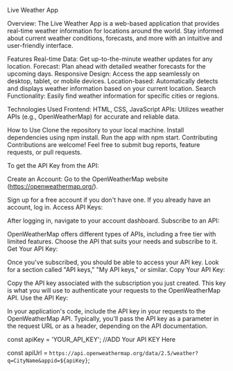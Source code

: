 Live Weather App

Overview:
The Live Weather App is a web-based application that provides real-time weather information for locations around the world. Stay informed about current weather conditions, forecasts, and more with an intuitive and user-friendly interface.

Features
Real-time Data: Get up-to-the-minute weather updates for any location.
Forecast: Plan ahead with detailed weather forecasts for the upcoming days.
Responsive Design: Access the app seamlessly on desktop, tablet, or mobile devices.
Location-based: Automatically detects and displays weather information based on your current location.
Search Functionality: Easily find weather information for specific cities or regions.

Technologies Used
Frontend: HTML, CSS, JavaScript
APIs: Utilizes weather APIs (e.g., OpenWeatherMap) for accurate and reliable data.

How to Use
Clone the repository to your local machine.
Install dependencies using npm install.
Run the app with npm start.
Contributing
Contributions are welcome! Feel free to submit bug reports, feature requests, or pull requests.

To get the API Key from the API:

Create an Account:
Go to the OpenWeatherMap website (https://openweathermap.org/).

Sign up for a free account if you don't have one. If you already have an account, log in.
Access API Keys:

After logging in, navigate to your account dashboard.
Subscribe to an API:

OpenWeatherMap offers different types of APIs, including a free tier with limited features. Choose the API that suits your needs and subscribe to it.
Get Your API Key:

Once you've subscribed, you should be able to access your API key. Look for a section called "API keys," "My API keys," or similar.
Copy Your API Key:

Copy the API key associated with the subscription you just created. This key is what you will use to authenticate your requests to the OpenWeatherMap API.
Use the API Key:

In your application's code, include the API key in your requests to the OpenWeatherMap API. Typically, you'll pass the API key as a parameter in the request URL or as a header, depending on the API documentation.

const apiKey = 'YOUR_API_KEY'; //ADD Your API KEY Here

const apiUrl = `https://api.openweathermap.org/data/2.5/weather?q=CityName&appid=${apiKey}`;
